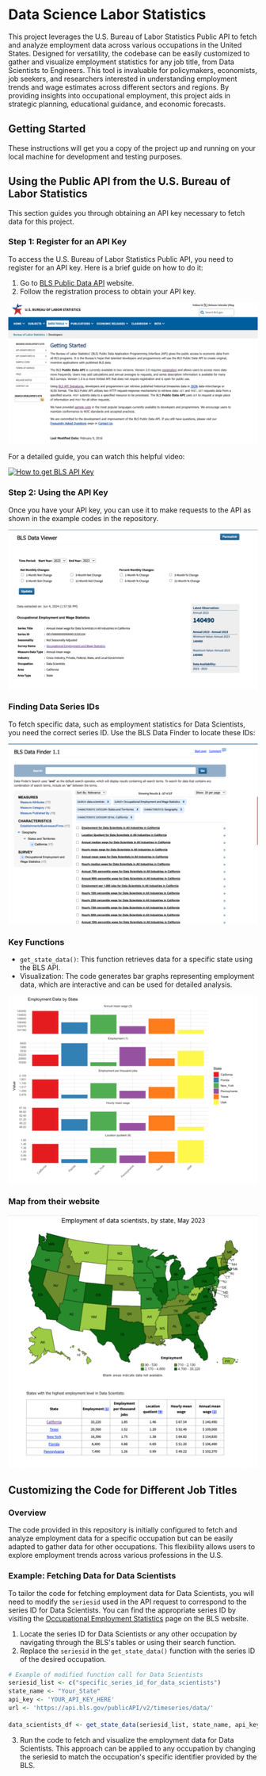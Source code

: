 # Data Science Labor Statistics

This project leverages the U.S. Bureau of Labor Statistics Public API to fetch and analyze employment data across various occupations in the United States. Designed for versatility, the codebase can be easily customized to gather and visualize employment statistics for any job title, from Data Scientists to Engineers. This tool is invaluable for policymakers, economists, job seekers, and researchers interested in understanding employment trends and wage estimates across different sectors and regions. By providing insights into occupational employment, this project aids in strategic planning, educational guidance, and economic forecasts.

## Getting Started

These instructions will get you a copy of the project up and running on your local machine for development and testing purposes.

## Using the Public API from the U.S. Bureau of Labor Statistics

This section guides you through obtaining an API key necessary to fetch data for this project.

### Step 1: Register for an API Key

To access the U.S. Bureau of Labor Statistics Public API, you need to register for an API key. Here is a brief guide on how to do it:

1. Go to [BLS Public Data API](https://www.bls.gov/developers/) website.
2. Follow the registration process to obtain your API key.

![API Registration Step](Images/Get_Api.png)

For a detailed guide, you can watch this helpful video:

[![How to get BLS API Key](https://img.youtube.com/vi/118FyvU6OSc/0.jpg)](https://www.youtube.com/watch?v=118FyvU6OSc)

### Step 2: Using the API Key

Once you have your API key, you can use it to make requests to the API as shown in the example codes in the repository.

![Making API Requests](Images/Example_pull_data.png)

### Finding Data Series IDs

To fetch specific data, such as employment statistics for Data Scientists, you need the correct series ID. Use the BLS Data Finder to locate these IDs:

![BLS Data Finder](Images/Data_Finder.png)



### Key Functions

- `get_state_data()`: This function retrieves data for a specific state using the BLS API.
- Visualization: The code generates bar graphs representing employment data, which are interactive and can be used for detailed analysis.

![Visualization Example](Images/Chart_Example.png)


### Map from their website

![Visualization Example](Images/Map_Replication.png)

## Customizing the Code for Different Job Titles

### Overview

The code provided in this repository is initially configured to fetch and analyze employment data for a specific occupation but can be easily adapted to gather data for other occupations. This flexibility allows users to explore employment trends across various professions in the U.S.

### Example: Fetching Data for Data Scientists

To tailor the code for fetching employment data for Data Scientists, you will need to modify the `seriesid` used in the API request to correspond to the series ID for Data Scientists. You can find the appropriate series ID by visiting the [Occupational Employment Statistics](https://www.bls.gov/oes/) page on the BLS website.

1. Locate the series ID for Data Scientists or any other occupation by navigating through the BLS's tables or using their search function.
2. Replace the `seriesid` in the `get_state_data()` function with the series ID of the desired occupation.

```r
# Example of modified function call for Data Scientists
seriesid_list <- c("specific_series_id_for_data_scientists")
state_name <- "Your_State"
api_key <- 'YOUR_API_KEY_HERE'
url <- 'https://api.bls.gov/publicAPI/v2/timeseries/data/'

data_scientists_df <- get_state_data(seriesid_list, state_name, api_key, url)
```
3. Run the code to fetch and visualize the employment data for Data Scientists.
This approach can be applied to any occupation by changing the seriesid to match the occupation's specific identifier provided by the BLS.
